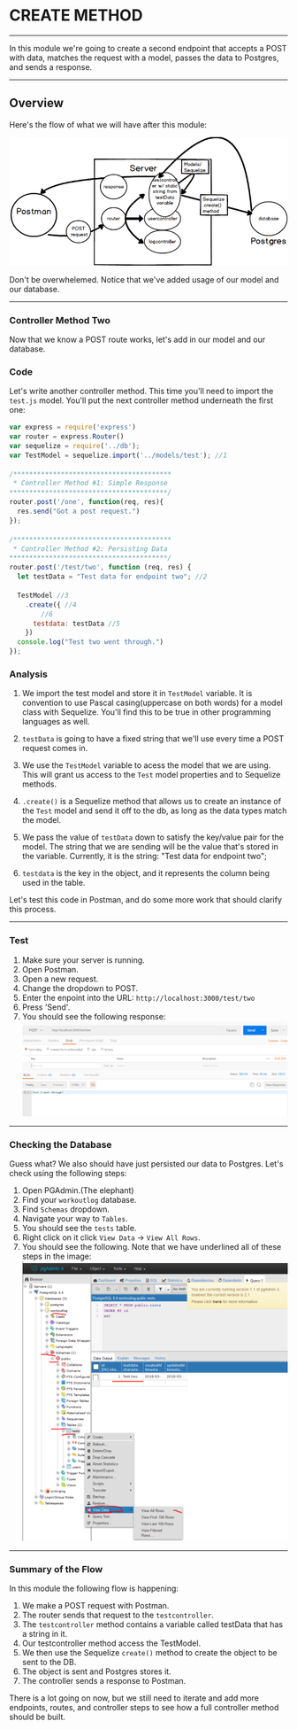 # CREATE METHOD
---
In this module we're going to create a second endpoint that accepts a POST with data, matches the request with a model, passes the data to Postgres, and sends a response.

<hr />

## Overview
Here's the flow of what we will have after this module:

![screenshot](assets/02-mvc-test-two.png)

Don't be overwhelemed. Notice that we've added usage of our model and our database.

<hr>

### Controller Method Two
Now that we know a POST route works, let's add in our model and our database. 

### Code
Let's write another controller method. This time you'll need to import the `test.js` model. You'll put the next controller method underneath the first one:
```js
var express = require('express')
var router = express.Router()
var sequelize = require('../db');
var TestModel = sequelize.import('../models/test'); //1

/****************************************
 * Controller Method #1: Simple Response
****************************************/
router.post('/one', function(req, res){
  res.send("Got a post request.") 
});

/****************************************
 * Controller Method #2: Persisting Data
****************************************/
router.post('/test/two', function (req, res) {
  let testData = "Test data for endpoint two"; //2

  TestModel //3
    .create({ //4
        //6
      testdata: testData //5
    })
  console.log("Test two went through.")
});
```

### Analysis
1. We import the test model and store it in `TestModel` variable. It is convention to use Pascal casing(uppercase on both words) for a model class with Sequelize. You'll find this to be true in other programming languages as well.

2. `testData` is going to have a fixed string that we'll use every time a POST request comes in. 

3. We use the `TestModel` variable to acess the model that we are using. This will grant us access to the `Test` model properties and to Sequelize methods. 

4. `.create()` is a Sequelize method that allows us to create an instance of the `Test` model and send it off to the db, as long as the data types match the model.

5. We pass the value of `testData` down to satisfy the key/value pair for the model. The string that we are sending will be the value that's stored in the variable. Currently, it is the string: "Test data for endpoint two";

6. `testdata` is the key in the object, and it represents the column being used in the table.

Let's test this code in Postman, and do some more work that should clarify this process.


<hr />

### Test
1. Make sure your server is running.
2. Open Postman.
3. Open a new request. 
4. Change the dropdown to POST.
5. Enter the enpoint into the URL: `http://localhost:3000/test/two`
6. Press 'Send'.
7. You should see the following response:
![screenshot](assets/02-postman.PNG)

<hr />

### Checking the Database
Guess what? We also should have just persisted our data to Postgres. Let's check using the following steps:
1. Open PGAdmin.(The elephant)
2. Find your `workoutlog` database.
3. Find `Schemas` dropdown.
4. Navigate your way to `Tables`.
5. You should see the `tests` table.
6. Right click on it click `View Data` -> `View All Rows`.
7. You should see the following. Note that we have underlined all of these steps in the image:
![screenshot](assets/02-pg-admin.PNG)

<hr />

### Summary of the Flow
In this module the following flow is happening:
1. We make a POST request with Postman.
2. The router sends that request to the `testcontroller`.
3. The `testcontroller` method contains a variable called testData that has a string in it.
4. Our testcontroller method access the TestModel.
5. We then use the Sequelize `create()` method to create the object to be sent to the DB.
6. The object is sent and Postgres stores it. 
7. The controller sends a response to Postman.

There is a lot going on now, but we still need to iterate and add more endpoints, routes, and controller steps to see how a full controller method should be built.